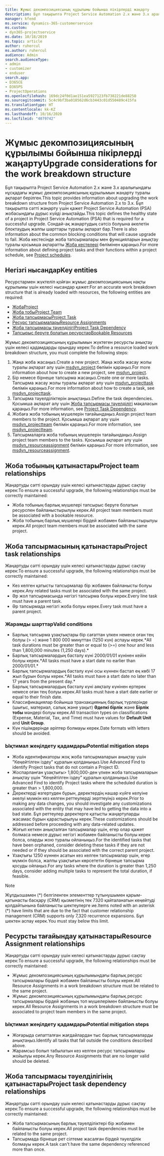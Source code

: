 ```yaml
---
title: Жұмыс декомпозициясының құрылымы бойынша пікірлерді жаңарту
description: Бұл тақырыпта Project Service Automation 2.x және 3.x аралығындағы нұсқадағы жұмыс декомпозициясының құрылымын жаңарту туралы ақпарат берілген.
manager: kfend
ms.service: dynamics-365-customerservice
ms.custom:
- dyn365-projectservice
ms.date: 10/18/2019
ms.topic: article
author: ruhercul
ms.author: ruhercul
audience: Admin
search.audienceType:
- admin
- customizer
- enduser
search.app:
- D365CE
- D365PS
- ProjectOperations
ms.openlocfilehash: 169dc24f0d1ae151ea5927123fb738221de88250
ms.sourcegitcommit: 5c4c9bf3ba018562d6cb3443c01d550489c415fa
ms.translationtype: HT
ms.contentlocale: kk-KZ
ms.lasthandoff: 10/16/2020
ms.locfileid: "4079742"
---
```

# <a name="upgrade-considerations-for-the-work-breakdown-structure"></a><span data-ttu-id="6114a-103">Жұмыс декомпозициясының құрылымы бойынша пікірлерді жаңарту</span><span class="sxs-lookup"><span data-stu-id="6114a-103">Upgrade considerations for the work breakdown structure</span></span>
<span data-ttu-id="6114a-104">Бұл тақырыпта Project Service Automation 2.x және 3.x аралығындағы нұсқадағы жұмыс декомпозициясының құрылымын жаңарту туралы ақпарат берілген.</span><span class="sxs-lookup"><span data-stu-id="6114a-104">This topic provides information about upgrading the work breakdown structure from Project Service Automation 2.x to 3.x.</span></span> <span data-ttu-id="6114a-105">Бұл тақырыпта сәтті жаңарту үшін қажет Project Service Automation (PSA) жобасындағы дұрыс күйді анықтайды.</span><span class="sxs-lookup"><span data-stu-id="6114a-105">This topic defines the healthy state of a project in Project Service Automation (PSA) that is required for a successful upgrade.</span></span> <span data-ttu-id="6114a-106">Сондай-ақ жаңартудың сәтсіз болуына әкелетін блоктаудың жалпы шарттары туралы ақпарат бар.</span><span class="sxs-lookup"><span data-stu-id="6114a-106">There is also information about the common blocking conditions that will cause upgrade to fail.</span></span> <span data-ttu-id="6114a-107">Жоба кестесінде жоба тапсырмалары мен функцияларын анықтау туралы қосымша ақпаратты [Жоба кестелері](project-creating.md) бөлімінен қараңыз.</span><span class="sxs-lookup"><span data-stu-id="6114a-107">For more information about defining project tasks and their functions within a project schedule, see [Project schedules](project-creating.md).</span></span>

## <a name="key-entities"></a><span data-ttu-id="6114a-108">Негізгі нысандар</span><span class="sxs-lookup"><span data-stu-id="6114a-108">Key entities</span></span>
<span data-ttu-id="6114a-109">Ресурстармен жүктеліп қойған жұмыс декомпозициясының нақты құрылымы үшін келесі нысандар қажет:</span><span class="sxs-lookup"><span data-stu-id="6114a-109">For an accurate work breakdown structure that is already loaded with resources, the following entities are required:</span></span>

- [<span data-ttu-id="6114a-110">Жоба</span><span class="sxs-lookup"><span data-stu-id="6114a-110">Project</span></span>](https://docs.microsoft.com/dynamics365/customerengagement/on-premises/developer/entities/msdyn_project)
- [<span data-ttu-id="6114a-111">Жоба тобы</span><span class="sxs-lookup"><span data-stu-id="6114a-111">Project Team</span></span>](https://docs.microsoft.com/dynamics365/customerengagement/on-premises/developer/entities/msdyn_projectteam)
- [<span data-ttu-id="6114a-112">Жоба тапсырмасы</span><span class="sxs-lookup"><span data-stu-id="6114a-112">Project Task</span></span>](https://docs.microsoft.com/dynamics365/customerengagement/on-premises/developer/entities/msdyn_projecttask)
- [<span data-ttu-id="6114a-113">Ресурс тапсырмалары</span><span class="sxs-lookup"><span data-stu-id="6114a-113">Resource Assignments</span></span>](https://docs.microsoft.com/dynamics365/customerengagement/on-premises/developer/entities/msdyn_resourceassignment)
- [<span data-ttu-id="6114a-114">Жоба тапсырмасы тәуелділігі</span><span class="sxs-lookup"><span data-stu-id="6114a-114">Project Task Dependency</span></span>](https://docs.microsoft.com/dynamics365/customerengagement/on-premises/developer/entities/msdyn_projecttaskdependency)
- [<span data-ttu-id="6114a-115">Тапсырыс беруге болатын ресурстар</span><span class="sxs-lookup"><span data-stu-id="6114a-115">Bookable Resources</span></span>](https://docs.microsoft.com/dynamics365/customerengagement/on-premises/developer/entities/bookableresource)

<span data-ttu-id="6114a-116">Жұмыс декомпозициясының құрылымын жүктеген ресурсты анықтау үшін келесі қадамдарды орындау керек:</span><span class="sxs-lookup"><span data-stu-id="6114a-116">To define a resource loaded work breakdown structure, you must complete the following steps:</span></span>

1. <span data-ttu-id="6114a-117">Жаңа жоба жасаңыз.</span><span class="sxs-lookup"><span data-stu-id="6114a-117">Create a new project.</span></span> <span data-ttu-id="6114a-118">Жаңа жоба жасау жолы туралы ақпарат алу үшін [msdyn_project](https://docs.microsoft.com/dynamics365/customerengagement/on-premises/developer/entities/msdyn_project) бөлімін қараңыз.</span><span class="sxs-lookup"><span data-stu-id="6114a-118">For more information about how to create a new project, see [msdyn_project](https://docs.microsoft.com/dynamics365/customerengagement/on-premises/developer/entities/msdyn_project).</span></span>
2. <span data-ttu-id="6114a-119">Бір немесе бірнеше тапсырма жасаңыз.</span><span class="sxs-lookup"><span data-stu-id="6114a-119">Create one or more tasks.</span></span> <span data-ttu-id="6114a-120">Тапсырма жасау жолы туралы ақпарат алу үшін [msdyn_projecttask](https://docs.microsoft.com/dynamics365/customerengagement/on-premises/developer/entities/msdyn_projecttask) бөлімін қараңыз.</span><span class="sxs-lookup"><span data-stu-id="6114a-120">For more information about how to create a task, see [msdyn_projecttask](https://docs.microsoft.com/dynamics365/customerengagement/on-premises/developer/entities/msdyn_projecttask).</span></span>
3. <span data-ttu-id="6114a-121">Тапсырма тәуелділіктерін анықтаңыз.</span><span class="sxs-lookup"><span data-stu-id="6114a-121">Define the task dependencies.</span></span> <span data-ttu-id="6114a-122">Қосымша ақпарат алу үшін [Жоба тапсырмасы тәуелділігі](https://docs.microsoft.com/dynamics365/customerengagement/on-premises/developer/entities/msdyn_projecttaskdependency) мақаласын қараңыз.</span><span class="sxs-lookup"><span data-stu-id="6114a-122">For more information, see [Project Task Dependency](https://docs.microsoft.com/dynamics365/customerengagement/on-premises/developer/entities/msdyn_projecttaskdependency).</span></span>
4. <span data-ttu-id="6114a-123">Жобаға жоба тобының мүшелерін тағайындаңыз.</span><span class="sxs-lookup"><span data-stu-id="6114a-123">Assign project team members to the project.</span></span> <span data-ttu-id="6114a-124">Қосымша ақпарат алу үшін [msdyn_projectteam](https://docs.microsoft.com/dynamics365/customerengagement/on-premises/developer/entities/msdyn_projectteam) бөлімін қараңыз.</span><span class="sxs-lookup"><span data-stu-id="6114a-124">For more information, see [msdyn_projectteam](https://docs.microsoft.com/dynamics365/customerengagement/on-premises/developer/entities/msdyn_projectteam).</span></span>
5. <span data-ttu-id="6114a-125">Тапсырмаларға жоба тобының мүшелерін тағайындаңыз.</span><span class="sxs-lookup"><span data-stu-id="6114a-125">Assign project team members to the tasks.</span></span> <span data-ttu-id="6114a-126">Қосымша ақпарат алу үшін [msdyn_resourceassignment](https://docs.microsoft.com/dynamics365/customerengagement/on-premises/developer/entities/msdyn_resourceassignment) бөлімін қараңыз.</span><span class="sxs-lookup"><span data-stu-id="6114a-126">For more information, see [msdyn_resourceassignment](https://docs.microsoft.com/dynamics365/customerengagement/on-premises/developer/entities/msdyn_resourceassignment).</span></span>

## <a name="project-team-relationships"></a><span data-ttu-id="6114a-127">Жоба тобының қатынастары</span><span class="sxs-lookup"><span data-stu-id="6114a-127">Project team relationships</span></span>

<span data-ttu-id="6114a-128">Жаңартуды сәтті орындау үшін келесі қатынастарды дұрыс сақтау керек:</span><span class="sxs-lookup"><span data-stu-id="6114a-128">To ensure a successful upgrade, the following relationships must be correctly maintained:</span></span>
- <span data-ttu-id="6114a-129">Жоба тобының барлық мүшелері тапсырыс беруге болатын ресурспен байланыстырылуы керек.</span><span class="sxs-lookup"><span data-stu-id="6114a-129">All project team members must be associated with a bookable resource.</span></span>
- <span data-ttu-id="6114a-130">Жоба тобының барлық мүшелері бірдей жобамен байланыстырылуы керек.</span><span class="sxs-lookup"><span data-stu-id="6114a-130">All project team members must be associated with the same project.</span></span> 

## <a name="project-task-relationships"></a><span data-ttu-id="6114a-131">Жоба тапсырмасының қатынастары</span><span class="sxs-lookup"><span data-stu-id="6114a-131">Project task relationships</span></span>
<span data-ttu-id="6114a-132">Жаңартуды сәтті орындау үшін келесі қатынастарды дұрыс сақтау керек:</span><span class="sxs-lookup"><span data-stu-id="6114a-132">To ensure a successful upgrade, the following relationships must be correctly maintained:</span></span>

- <span data-ttu-id="6114a-133">Кез келген қатысты тапсырмалар бір жобамен байланысты болуы керек.</span><span class="sxs-lookup"><span data-stu-id="6114a-133">Any related tasks must be associated with the same project.</span></span>
- <span data-ttu-id="6114a-134">Әр жол тапсырмасында негізгі тапсырма болуы керек.</span><span class="sxs-lookup"><span data-stu-id="6114a-134">Every line task must have a parent task.</span></span>
- <span data-ttu-id="6114a-135">Әр тапсырмада негізгі жоба болуы керек.</span><span class="sxs-lookup"><span data-stu-id="6114a-135">Every task must have a parent project.</span></span>

### <a name="valid-conditions"></a><span data-ttu-id="6114a-136">Жарамды шарттар</span><span class="sxs-lookup"><span data-stu-id="6114a-136">Valid conditions</span></span>

- <span data-ttu-id="6114a-137">Барлық тапсырма ұзақтықтары бір сағаттан үлкен немесе оған тең болуы (> =) және 1 800 000 минуттан (1250 күн) аспауы керек.\*</span><span class="sxs-lookup"><span data-stu-id="6114a-137">All task durations must be greater than or equal to (>=) one hour and less than 1,800,000 minutes (1,250 days).\*</span></span>
- <span data-ttu-id="6114a-138">Барлық тапсырмалардың басталу күні 2000/01/01 күнінен кейін болуы керек.\*</span><span class="sxs-lookup"><span data-stu-id="6114a-138">All tasks must have a start date no earlier than 2000/01/01.\*</span></span>
- <span data-ttu-id="6114a-139">Барлық тапсырмалардың басталу күні осы күннен бастап ең көбі 17 жыл бұрын болуы керек.\*</span><span class="sxs-lookup"><span data-stu-id="6114a-139">All tasks must have a start date no later than 17 years from the present day.\*</span></span>
- <span data-ttu-id="6114a-140">Барлық тапсырмалардың басталу күні аяқталу күнінен ертерек немесе оған тең болуы керек.</span><span class="sxs-lookup"><span data-stu-id="6114a-140">All tasks must have a start date earlier or equal to their finish date.</span></span>
- <span data-ttu-id="6114a-141">Классификациялар бойынша транзакцияның барлық түрлерінде (шығыс, материал, салық және уақыт) **Әдепкі бірлік** және **Бірлік тобы** мәндері болуы керек.</span><span class="sxs-lookup"><span data-stu-id="6114a-141">All transaction types on classifications (Expense, Material, Tax, and Time) must have values for **Default Unit** and **Unit Group**.</span></span>
- <span data-ttu-id="6114a-142">Күн пішімдерінде әріптер болмауы керек.</span><span class="sxs-lookup"><span data-stu-id="6114a-142">Date formats with letters should be avoided.</span></span>

### <a name="potential-mitigation-steps"></a><span data-ttu-id="6114a-143">Ықтимал жеңілдету қадамдары</span><span class="sxs-lookup"><span data-stu-id="6114a-143">Potential mitigation steps</span></span>
- <span data-ttu-id="6114a-144">Жоба идентификаторы жоқ жоба тапсырмаларын анықтау үшін "Кеңейтілген іздеу" құралын қолданыңыз.</span><span class="sxs-lookup"><span data-stu-id="6114a-144">Use Advanced Find to identify Project tasks that do not contain a Project ID.</span></span>
- <span data-ttu-id="6114a-145">Жоспарланған ұзақтығы> 1,800,000-ден үлкен жоба тапсырмаларын анықтау үшін "Кеңейтілген іздеу" құралын қолданыңыз.</span><span class="sxs-lookup"><span data-stu-id="6114a-145">Use Advanced Find to identify Project tasks where the scheduled duration is greater than > 1,800,000.</span></span>
- <span data-ttu-id="6114a-146">Деректерді өзгертуден бұрын, деректердің нашар күйге келуіне әкелуі мүмкін кез келген реттеулерді зерттеуіңіз керек.</span><span class="sxs-lookup"><span data-stu-id="6114a-146">Prior to making any data changes, you should investigate any customizations associated with the entity that may have led to getting the data into a bad state.</span></span> <span data-ttu-id="6114a-147">Бұл реттеулер деректерге қатысты жаңартуларды жасамас бұрын қарастырылуы керек.</span><span class="sxs-lookup"><span data-stu-id="6114a-147">These customizations should be addressed before proceeding with any data-related updates.</span></span>
- <span data-ttu-id="6114a-148">Жоғып кеткен анықталған тапсырмалар үшін, егер олар қажет болмаса немесе дұрыс негізгі жобамен байланысты болуы керек болса, оларды жою туралы ойланыңыз.</span><span class="sxs-lookup"><span data-stu-id="6114a-148">For the identified tasks that have been orphaned, consider deleting these tasks if they are not needed or if they should be associated with the correct parent project.</span></span>
- <span data-ttu-id="6114a-149">Ұзақтығы 1250 күннен асатын кез келген тапсырмалар үшін, егер мүмкін болса, жалпы ұзақтығын көрсететін бірнеше тапсырма қосуды ойлаңыз.</span><span class="sxs-lookup"><span data-stu-id="6114a-149">For any tasks where the duration is greater than 1,250 days, consider adding multiple tasks to represent the total duration, if feasible.</span></span>

> [!NOTE]
> <span data-ttu-id="6114a-150">Жұлдызшамен (\*) белгіленген элементтер тұтынушымен қарым-қатынасты басқару (CRM) қызметінің тек 7320 қайталанатын кеңейтуді қолдайтынына байланысты шектеулерге ие.</span><span class="sxs-lookup"><span data-stu-id="6114a-150">Items noted with an asterisk (\*) have limits that are due to the fact that customer relationship management (CRM) supports only 7,320 recurrence expansions.</span></span> <span data-ttu-id="6114a-151">Бұл шектен аспау керек.</span><span class="sxs-lookup"><span data-stu-id="6114a-151">You must stay below this limit.</span></span>

## <a name="resource-assignment-relationships"></a><span data-ttu-id="6114a-152">Ресурсты тағайындау қатынастары</span><span class="sxs-lookup"><span data-stu-id="6114a-152">Resource Assignment relationships</span></span>
<span data-ttu-id="6114a-153">Жаңартуды сәтті орындау үшін келесі қатынастарды дұрыс сақтау керек:</span><span class="sxs-lookup"><span data-stu-id="6114a-153">To ensure a successful upgrade, the following relationships must be correctly maintained:</span></span>

- <span data-ttu-id="6114a-154">Жұмыс декомпозициясының құрылымындағы барлық ресурс тапсырмалары бірдей жобамен байланысты болуы керек.</span><span class="sxs-lookup"><span data-stu-id="6114a-154">All Resource Assignments in a work breakdown structure must be related to the same project.</span></span>
- <span data-ttu-id="6114a-155">Жұмыс декомпозициясының құрылымындағы барлық ресурс тапсырмалары бірдей жобаның топ мүшелерімен байланысты болуы керек.</span><span class="sxs-lookup"><span data-stu-id="6114a-155">All Resource Assignments in a work breakdown structure must be associated to project team members in the same project.</span></span>

### <a name="potential-mitigation-steps"></a><span data-ttu-id="6114a-156">Ықтимал жеңілдету қадамдары</span><span class="sxs-lookup"><span data-stu-id="6114a-156">Potential mitigation steps</span></span>
- <span data-ttu-id="6114a-157">Жоғарыда сипатталған жағдайлардан тыс барлық тапсырмаларды анықтаңыз.</span><span class="sxs-lookup"><span data-stu-id="6114a-157">Identify all tasks that fall outside the conditions described above.</span></span>  
- <span data-ttu-id="6114a-158">Жарамсыз болып табылатын кез келген ресурс тапсырмалары жойылуы керек.</span><span class="sxs-lookup"><span data-stu-id="6114a-158">Any Resource Assignments that are no longer valid should be deleted.</span></span>

## <a name="project-task-dependency-relationships"></a><span data-ttu-id="6114a-159">Жоба тапсырмасы тәуелділігінің қатынастары</span><span class="sxs-lookup"><span data-stu-id="6114a-159">Project task dependency relationships</span></span>
<span data-ttu-id="6114a-160">Жаңартуды сәтті орындау үшін келесі қатынастарды дұрыс сақтау керек:</span><span class="sxs-lookup"><span data-stu-id="6114a-160">To ensure a successful upgrade, the following relationships must be correctly maintained:</span></span>

- <span data-ttu-id="6114a-161">Жоба тапсырмасының барлық тәуелділіктері бір жобамен байланысты болуы керек.</span><span class="sxs-lookup"><span data-stu-id="6114a-161">All project task dependencies must be related to the same project.</span></span>
- <span data-ttu-id="6114a-162">Тапсырмада бірнеше рет сілтеме жасалған бірдей тәуелділік болмауы керек.</span><span class="sxs-lookup"><span data-stu-id="6114a-162">A task can't have the same dependency referenced more than once.</span></span>
